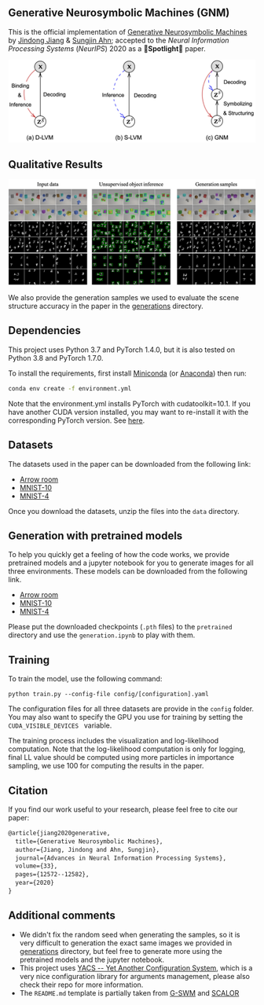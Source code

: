 ## Generative Neurosymbolic Machines (GNM)

This is the official implementation of [Generative Neurosymbolic Machines](https://arxiv.org/abs/2010.12152) by [Jindong Jiang](https://www.jindongjiang.me) & [Sungjin Ahn](https://sungjinahn.com/); accepted to the *Neural Information Processing Systems* (*NeurIPS*) 2020 as a **🌟Spotlight🌟** paper.

![GNM](./figures/gnm.png)

## Qualitative Results

![qualitative_results](./figures/results.png)

We also provide the generation samples we used to evaluate the scene structure accuracy in the paper in the [generations](generations/) directory.


## Dependencies

This project uses Python 3.7 and PyTorch 1.4.0, but it is also tested on Python 3.8 and PyTorch 1.7.0. 

To install the requirements, first install [Miniconda](https://docs.conda.io/en/latest/miniconda.html) (or [Anaconda](https://www.anaconda.com/products/individual)) then run:

```bash
conda env create -f environment.yml
```

Note that the environment.yml installs PyTorch with cudatoolkit=10.1. If you have another CUDA version installed, you may want to re-install it with the corresponding PyTorch version. See [here](https://pytorch.org).

## Datasets

The datasets used in the paper can be downloaded from the following link:

* [Arrow room](https://bit.ly/2IuTlOM)
* [MNIST-10](https://bit.ly/3ou2juQ)
* [MNIST-4](https://bit.ly/2VRG4D0)

Once you download the datasets, unzip the files into the `data` directory.

## Generation with pretrained models

To help you quickly get a feeling of how the code works, we provide pretrained models and a jupyter notebook for you to generate images for all three environments. These models can be downloaded from the following link. 

* [Arrow room](https://bit.ly/36TkBQl)
* [MNIST-10](https://bit.ly/349pbs3)
* [MNIST-4](https://bit.ly/3lR5YkF)

Please put the downloaded checkpoints (`.pth` files) to the `pretrained` directory and use the `generation.ipynb` to play with them.


## Training

To train the model, use the following command:

```
python train.py --config-file config/[configuration].yaml
```

The configuration files for all three datasets are provide in the `config` folder. You may also want to specify the GPU you use for training by setting the `CUDA_VISIBLE_DEVICES ` variable.

The training process includes the visualization and log-likelihood computation. Note that the log-likelihood computation is only for logging, final LL value should be computed using more particles in importance sampling, we use 100 for computing the results in the paper.

## Citation

If you find our work useful to your research, please feel free to cite our paper:

```latex
@article{jiang2020generative,
  title={Generative Neurosymbolic Machines},
  author={Jiang, Jindong and Ahn, Sungjin},
  journal={Advances in Neural Information Processing Systems},
  volume={33},
  pages={12572--12582},
  year={2020}
}
```

## Additional comments

* We didn't fix the random seed when generating the samples, so it is very difficult to generation the exact same images we provided in [generations](generations/) directory, but feel free to generate more using the pretrained models and the jupyter notebook.
* This project uses [YACS -- Yet Another Configuration System](https://github.com/rbgirshick/yacs), which is a very nice configuration library for arguments management, please also check their repo for more information.
* The `README.md` template is partially taken from [G-SWM](https://github.com/zhixuan-lin/G-SWM) and [SCALOR](https://github.com/JindongJiang/SCALOR)
